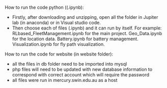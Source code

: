 How to run the code python ((.ipynb):
- Firstly, after downloading and unzipping, open all the folder in Jupiter lab (in anaconda) or in Visual studio code. 
- Then choose each of files (.ipynb) and it can run by itself. For example:
RLbased_FleetManagement.ipynb for the main project.
Geo_Data.ipynb for the location data.
Battery.ipynb for battery management.
Visualization.ipynb for fly path visualization.

How to run the code for website (in website folder):
- all the files in db folder need to be imported into mysql
- php files will need to be updated with new database information to correspond with correct account which will require the password 
- all files were run in mercury.swin.edu.au as a host

